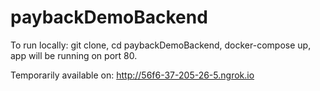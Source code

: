 # paybackDemoBackend

To run locally: git clone, cd paybackDemoBackend, docker-compose up, app will be running on port 80.

Temporarily available on: http://56f6-37-205-26-5.ngrok.io
